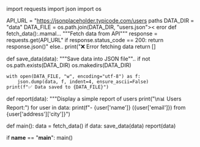 import requests
import json
import os

API_URL = "https://jsonplaceholder.typicode.com/users 
 paths
DATA_DIR = "data"
DATA_FILE = os.path.join(DATA_DIR, "users.json">< eror
def fetch_data():.mamal...
    """Fetch data from API"""
    response = requests.get(API_URL"
    if response.status_code == 200:
        return response.json()"
    else..
        print("❌ Error fetching data 
        return []

def save_data(data):
    """Save data into JSON file""..
    if not os.path.exists(DATA_DIR)
        os.makedirs(DATA_DIR)

    with open(DATA_FILE, "w", encoding="utf-8") as f:
        json.dump(data, f, indent=4, ensure_ascii=False)
    print(f"✅ Data saved to {DATA_FILE}")

def report(data):
    """Display a simple report of users
    print("\n📊 Users Report:")
    for user in data:
        print(f"- {user['name']} ({user['email']}) from {user['address']['city']}")

def main():
    data = fetch_data()
    if data:
        save_data(data)
        report(data)

if __name__ == "__main__":
    main()
